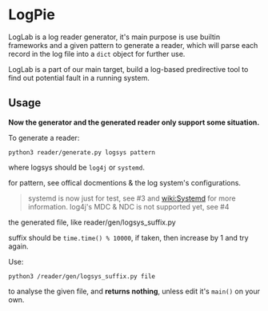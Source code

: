 LogPie
======

LogLab is a log reader generator, it's main purpose is use builtin frameworks and a given pattern
to generate a reader, which will parse each record in the log file into a `dict` object for further use.

LogLab is a part of our main target, build a log-based predirective tool to find out potential fault in a running system.

## Usage

**Now the generator and the generated reader only support some situation.**

To generate a reader:

```shell
python3 reader/generate.py logsys pattern
```

where logsys should be `log4j` or `systemd`.

for pattern, see offical docmentions & the log system's configurations.

> systemd is now just for test, see #3 and [wiki:Systemd][wiki-systemd] for more information.
> log4j's MDC & NDC is not supported yet, see #4

the generated file, like reader/gen/logsys_suffix.py

suffix should be `time.time() % 10000`, if taken, then increase by 1 and try again.

Use:

```shell
python3 /reader/gen/logsys_suffix.py file
```

to analyse the given file, and **returns nothing**, unless edit it's `main()` on your own.

[wiki-systemd]: https://gitlab.com/nonterransminer/logpie/wikis/Systemd
